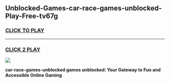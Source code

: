 
## Unblocked-Games-car-race-games-unblocked-Play-Free-tv67g
<h3>
<a href="https://premium76.site?title=car-race-games-unblocked&ref=19M">CLICK TO PLAY</a></h3>
<hr>

<h3>
<a href="https://premium76.site?title=car-race-games-unblocked&ref=19M">CLICK 2 PLAY</a>
  
</h3>

<a href="https://premium76.site?title=car-race-games-unblocked&ref=19M"><img src="https://clearcache.store/games.png"></a>


**car-race-games-unblocked games unblocked: Your Gateway to Fun and Accessible Online Gaming**
